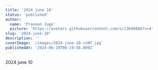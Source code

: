 ```yaml
---
title: '2024 june 10'
status: 'published'
author:
  name: 'Praveen Juge'
  picture: 'https://avatars.githubusercontent.com/u/13696888?v=4'
slug: '2024-june-10'
description: ''
coverImage: '/images/2024-june-10-cxNT.jpg'
publishedAt: '2024-06-10T08:19:58.009Z'
---
```


2024 june 10
